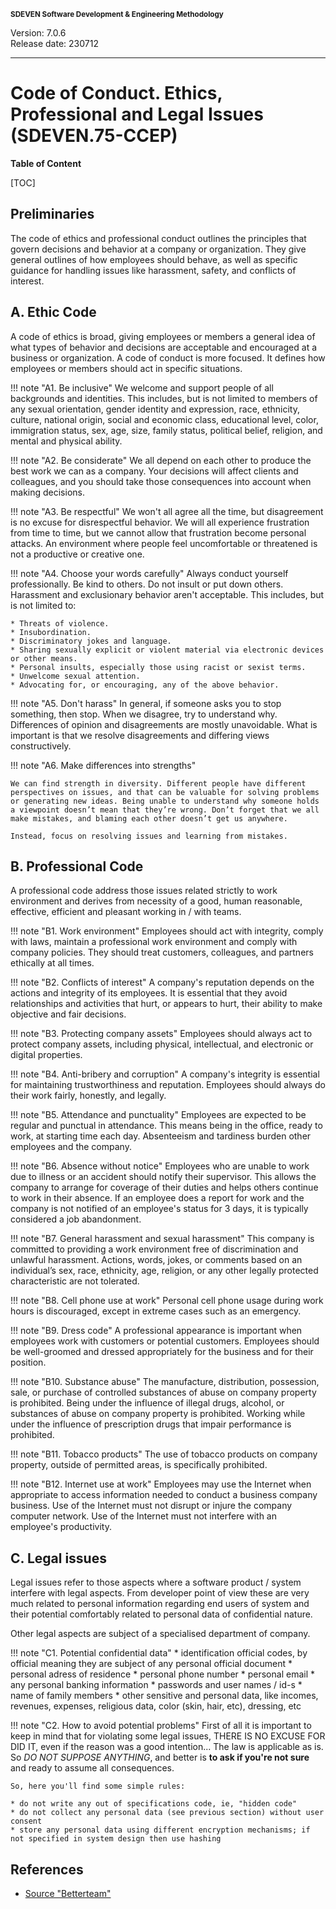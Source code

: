 <small>**SDEVEN Software Development & Engineering Methodology**</small>

Version: 7.0.6<br>
Release date: 230712

***

# Code of Conduct. Ethics, Professional and Legal Issues (SDEVEN.75-CCEP)

**Table of Content**

[TOC]



## Preliminaries

The code of ethics and professional conduct outlines the principles that govern decisions and behavior at a company or organization. They give general outlines of how employees should behave, as well as specific guidance for handling issues like harassment, safety, and conflicts of interest.




## A. Ethic Code

A code of ethics is broad, giving employees or members a general idea of what types of behavior and decisions are acceptable and encouraged at a business or organization. A code of conduct is more focused. It defines how employees or members should act in specific situations.


!!! note "A1. Be inclusive"
    We welcome and support people of all backgrounds and identities. This includes, but is not limited to members of any sexual orientation, gender identity and expression, race, ethnicity, culture, national origin, social and economic class, educational level, color, immigration status, sex, age, size, family status, political belief, religion, and mental and physical ability.


!!! note "A2. Be considerate"
    We all depend on each other to produce the best work we can as a company. Your decisions will affect clients and colleagues, and you should take those consequences into account when making decisions.


!!! note "A3. Be respectful"
    We won't all agree all the time, but disagreement is no excuse for disrespectful behavior. We will all experience frustration from time to time, but we cannot allow that frustration become personal attacks. An environment where people feel uncomfortable or threatened is not a productive or creative one.


!!! note "A4. Choose your words carefully"
    Always conduct yourself professionally. Be kind to others. Do not insult or put down others. Harassment and exclusionary behavior aren't acceptable. This includes, but is not limited to:

    * Threats of violence.
    * Insubordination.
    * Discriminatory jokes and language.
    * Sharing sexually explicit or violent material via electronic devices or other means.
    * Personal insults, especially those using racist or sexist terms.
    * Unwelcome sexual attention.
    * Advocating for, or encouraging, any of the above behavior.


!!! note "A5. Don't harass"
    In general, if someone asks you to stop something, then stop. When we disagree, try to understand why. Differences of opinion and disagreements are mostly unavoidable. What is important is that we resolve disagreements and differing views constructively.


!!! note "A6. Make differences into strengths"

    We can find strength in diversity. Different people have different perspectives on issues, and that can be valuable for solving problems or generating new ideas. Being unable to understand why someone holds a viewpoint doesn’t mean that they’re wrong. Don’t forget that we all make mistakes, and blaming each other doesn’t get us anywhere.

    Instead, focus on resolving issues and learning from mistakes.




## B. Professional Code

A professional code address those issues related strictly to work environment and derives from necessity of a good, human reasonable, effective, efficient and pleasant working in / with teams.


!!! note "B1. Work environment"
    Employees should act with integrity, comply with laws, maintain a professional work environment and comply with company policies. They should treat customers, colleagues, and partners ethically at all times.


!!! note "B2. Conflicts of interest"
    A company's reputation depends on the actions and integrity of its employees. It is essential that they avoid relationships and activities that hurt, or appears to hurt, their ability to make objective and fair decisions.


!!! note "B3. Protecting company assets"
    Employees should always act to protect company assets, including physical, intellectual, and electronic or digital properties.


!!! note "B4. Anti-bribery and corruption"
    A company's integrity is essential for maintaining trustworthiness and reputation. Employees should always do their work fairly, honestly, and legally.


!!! note "B5. Attendance and punctuality"
    Employees are expected to be regular and punctual in attendance. This means being in the office, ready to work, at starting time each day. Absenteeism and tardiness burden other employees and the company.


!!! note "B6. Absence without notice"
    Employees who are unable to work due to illness or an accident should notify their supervisor. This allows the company to arrange for coverage of their duties and helps others continue to work in their absence. If an employee does a report for work and the company is not notified of an employee's status for 3 days, it is typically considered a job abandonment.


!!! note "B7. General harassment and sexual harassment"
    This company is committed to providing a work environment free of discrimination and unlawful harassment. Actions, words, jokes, or comments based on an individual’s sex, race, ethnicity, age, religion, or any other legally protected characteristic are not tolerated.


!!! note "B8. Cell phone use at work"
    Personal cell phone usage during work hours is discouraged, except in extreme cases such as an emergency.


!!! note "B9. Dress code"
    A professional appearance is important when employees work with customers or potential customers. Employees should be well-groomed and dressed appropriately for the business and for their position.


!!! note "B10. Substance abuse"
    The manufacture, distribution, possession, sale, or purchase of controlled substances of abuse on company property is prohibited. Being under the influence of illegal drugs, alcohol, or substances of abuse on company property is prohibited. Working while under the influence of prescription drugs that impair performance is prohibited.


!!! note "B11. Tobacco products"
    The use of tobacco products on company property, outside of permitted areas, is specifically prohibited.


!!! note "B12. Internet use at work"
    Employees may use the Internet when appropriate to access information needed to conduct a business company business. Use of the Internet must not disrupt or injure the company computer network. Use of the Internet must not interfere with an employee's productivity.




## C. Legal issues

Legal issues refer to those aspects where a software product / system interfere with legal aspects. From developer point of view these are very much related to personal information regarding end users of system and their potential comfortably related to personal data of confidential nature.

Other legal aspects are subject of a specialised department of company.


!!! note "C1. Potential confidential data"
    * identification official codes, by official meaning they are subject of any personal official document
    * personal adress of residence
    * personal phone number
    * personal email
    * any personal banking information
    * passwords and user names / id-s
    * name of family members
    * other sensitive and personal data, like incomes, revenues, expenses, religious data, color (skin, hair, etc), dressing, etc


!!! note "C2. How to avoid potential problems"
    First of all it is important to keep in mind that for violating some legal issues, THERE IS NO EXCUSE FOR DID IT, even if the reason was a good intention... The law is applicable as is. So *DO NOT SUPPOSE ANYTHING*, and better is **to ask if you're not sure** and ready to assume all consequences.

    So, here you'll find some simple rules:

    * do not write any out of specifications code, ie, "hidden code"
    * do not collect any personal data (see previous section) without user consent
    * store any personal data using different encryption mechanisms; if not specified in system design then use hashing




## References

* [Source "Betterteam"](https://www.betterteam.com/code-of-ethics) 



